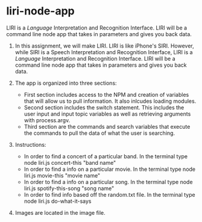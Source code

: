 # liri-node-app
LIRI is a _Language_ Interpretation and Recognition Interface. LIRI will be a command line node app that takes in parameters and gives you back data.

1. In this assignment, we will make LIRI. LIRI is like iPhone's SIRI. However, while SIRI is a Speech Interpretation and Recognition Interface, LIRI is a _Language_ Interpretation and Recognition Interface. LIRI will be a command line node app that takes in parameters and gives you back data.

2. The app is organized into three sections:
    - First section includes access to the NPM and creation of variables that will allow us to pull information.  It also inlcudes loading modules.
    - Second section includes the switch statement.  This includes the user input and input topic variables as well as retrieving arguments with process.argv.
    - Third section are the commands and search variables that execute the commands to pull the data of what the user is searching.

3. Instructions:
    - In order to find a concert of a particular band. In the terminal type node liri.js concert-this "band name"
    - In order to find a info on a particular movie. In the terminal type node liri.js movie-this "movie name"
    - In order to find a info on a particular song. In the terminal type node liri.js spotify-this-song "song name"
    - In order to find info based off the random.txt file. In the terminal type node liri.js do-what-it-says

4. Images are located in the image file.


